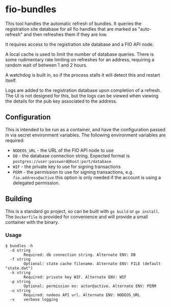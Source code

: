 # fio-bundles

This tool handles the automatic refresh of bundles. It queries the registration site database for all fio handles that are marked as "auto-refresh" and then refreshes them if they are low.

It requires access to the registration site database and a FIO API node.

A local cache is used to limit the number of database queries. There is some rudimentary rate limiting on refreshes for an address, requiring a random wait of between 1 and 2 hours.

A watchdog is built in, so if the process stalls it will detect this and restart itself.

Logs are added to the registration database upon completion of a refresh. The UI is not designed for this, but the logs can be viewed when viewing the details for the pub key associated to the address.

## Configuration

This is intended to be run as a container, and have the configuration passed in via secret environment variables. The following environment variables are required:

* `NODEOS_URL` - the URL of the FIO API node to use
* `DB` - the database connection string. Expected format is `postgres://user:password@host:port/database`
* `WIF` - the private key to use for signing transactions
* `PERM` - the permission to use for signing transactions, e.g. `fio.address@active` this option is only needed if the account is using a delegated permission.

## Building

This is a standard go project, so can be built with `go build` or `go install`. The `Dockerfile` is provided for convenience and will provide a small container with the binary.

### Usage

```
$ bundles -h
  -d string
    	Required: db connection string. Alternate ENV: DB
  -f string
    	Optional: state cache filename. Alternate ENV: FILE (default "state.dat")
  -k string
    	Required: private key WIF. Alternate ENV: WIF
  -p string
    	Optional: permission ex: actor@active. Alternate ENV: PERM
  -u string
    	Required: nodeos API url. Alternate ENV: NODEOS_URL
  -v	verbose logging
```